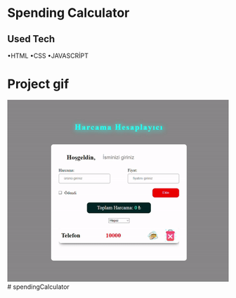 <h1>Spending Calculator</h1>

<h2>Used Tech</h2>

•HTML •CSS •JAVASCRİPT 

<h1>Project gif</h1>

![](pro.gif)# spendingCalculator
